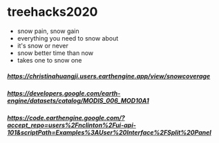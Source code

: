 # treehacks2020
* snow pain, snow gain
* everything you need to snow about
* it's snow or never
* snow better time than now
* takes one to snow one
##### https://christinahuangji.users.earthengine.app/view/snowcoverage
##### https://developers.google.com/earth-engine/datasets/catalog/MODIS_006_MOD10A1
##### https://code.earthengine.google.com/?accept_repo=users%2Fnclinton%2Fui-api-101&scriptPath=Examples%3AUser%20Interface%2FSplit%20Panel